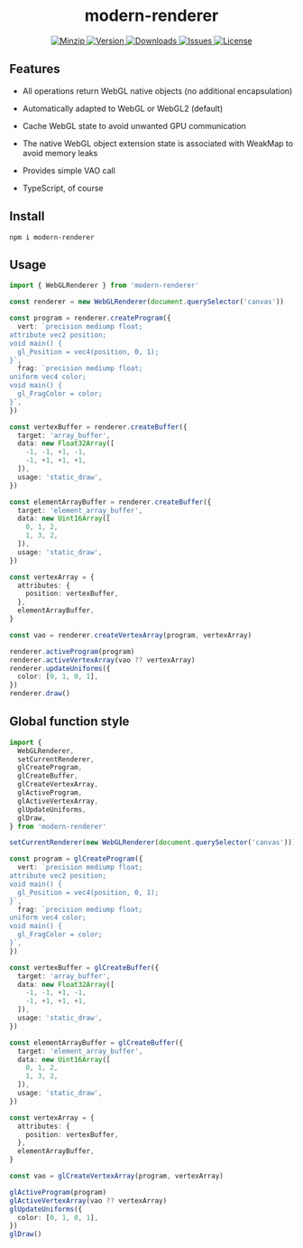 <h1 align="center">modern-renderer</h1>

<p align="center">
  <a href="https://unpkg.com/modern-renderer">
    <img src="https://img.shields.io/bundlephobia/minzip/modern-renderer" alt="Minzip">
  </a>
  <a href="https://www.npmjs.com/package/modern-renderer">
    <img src="https://img.shields.io/npm/v/modern-renderer.svg" alt="Version">
  </a>
  <a href="https://www.npmjs.com/package/modern-renderer">
    <img src="https://img.shields.io/npm/dm/modern-renderer" alt="Downloads">
  </a>
  <a href="https://github.com/qq15725/modern-renderer/issues">
    <img src="https://img.shields.io/github/issues/qq15725/modern-renderer" alt="Issues">
  </a>
  <a href="https://github.com/qq15725/modern-renderer/blob/main/LICENSE">
    <img src="https://img.shields.io/npm/l/modern-renderer.svg" alt="License">
  </a>
</p>

## Features

- All operations return WebGL native objects (no additional encapsulation)

- Automatically adapted to WebGL or WebGL2 (default)

- Cache WebGL state to avoid unwanted GPU communication

- The native WebGL object extension state is associated with WeakMap to avoid memory leaks

- Provides simple VAO call

- TypeScript, of course

## Install

```shell
npm i modern-renderer
```

## Usage

```ts
import { WebGLRenderer } from 'modern-renderer'

const renderer = new WebGLRenderer(document.querySelector('canvas'))

const program = renderer.createProgram({
  vert: `precision mediump float;
attribute vec2 position;
void main() {
  gl_Position = vec4(position, 0, 1);
}`,
  frag: `precision mediump float;
uniform vec4 color;
void main() {
  gl_FragColor = color;
}`,
})

const vertexBuffer = renderer.createBuffer({
  target: 'array_buffer',
  data: new Float32Array([
    -1, -1, +1, -1,
    -1, +1, +1, +1,
  ]),
  usage: 'static_draw',
})

const elementArrayBuffer = renderer.createBuffer({
  target: 'element_array_buffer',
  data: new Uint16Array([
    0, 1, 2,
    1, 3, 2,
  ]),
  usage: 'static_draw',
})

const vertexArray = {
  attributes: {
    position: vertexBuffer,
  },
  elementArrayBuffer,
}

const vao = renderer.createVertexArray(program, vertexArray)

renderer.activeProgram(program)
renderer.activeVertexArray(vao ?? vertexArray)
renderer.updateUniforms({
  color: [0, 1, 0, 1],
})
renderer.draw()
```

## Global function style

```ts
import {
  WebGLRenderer,
  setCurrentRenderer,
  glCreateProgram,
  glCreateBuffer,
  glCreateVertexArray,
  glActiveProgram,
  glActiveVertexArray,
  glUpdateUniforms,
  glDraw,
} from 'modern-renderer'

setCurrentRenderer(new WebGLRenderer(document.querySelector('canvas')))

const program = glCreateProgram({
  vert: `precision mediump float;
attribute vec2 position;
void main() {
  gl_Position = vec4(position, 0, 1);
}`,
  frag: `precision mediump float;
uniform vec4 color;
void main() {
  gl_FragColor = color;
}`,
})

const vertexBuffer = glCreateBuffer({
  target: 'array_buffer',
  data: new Float32Array([
    -1, -1, +1, -1,
    -1, +1, +1, +1,
  ]),
  usage: 'static_draw',
})

const elementArrayBuffer = glCreateBuffer({
  target: 'element_array_buffer',
  data: new Uint16Array([
    0, 1, 2,
    1, 3, 2,
  ]),
  usage: 'static_draw',
})

const vertexArray = {
  attributes: {
    position: vertexBuffer,
  },
  elementArrayBuffer,
}

const vao = glCreateVertexArray(program, vertexArray)

glActiveProgram(program)
glActiveVertexArray(vao ?? vertexArray)
glUpdateUniforms({
  color: [0, 1, 0, 1],
})
glDraw()
```
